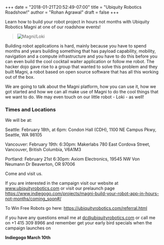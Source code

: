+++
date = "2018-01-21T20:52:49-07:00"
title = "Ubiquity Robotics Roadshow!"
author = "Rohan Agrawal"
draft = false
+++

Learn how to build your robot project in hours not months with Ubiquity Robotics Magni at one of our roadshow events!

> ![Magni/Loki](/img/MagniLoki2.jpg)

Building robot applications is hard, mainly because you have to spend months and years building something that has payload capability, mobility, navigation and a compute infrastructure and you have to do this before you can even build the cool cocktail waiter application or follow me robot. The hacker dojo gave rise to a group that wanted to solve this problem and they built Magni, a robot based on open source software that has all this working out of the box. 

We are going to talk about the Magni platform, how you can use it, how we got started and how we can all make use of Magni to do the cool things that we want to do. We may even touch on our little robot - Loki - as well!

### Times and Locations

We will be at:

Seattle: February 18th, at 6pm: Condon Hall (CDH), 1100 NE Campus Pkwy, Seattle, WA 98105

Vancouver: February 19th: 6:30pm:  Makerlabs 780 East Cordova Street, Vancouver, British Columbia, V6A1M3

Portland: February 21st 6:30pm: Axiom Electronics, 19545 NW Von Neumann Dr Beaverton, OR 97006

Come and visit us.

If you are interested in the campaign visit our website at
www.ubiquityrobotics.com
or visit our prelaunch page
https://www.indiegogo.com/projects/magni-build-your-robot-app-in-hours-not-months/coming_soon#/

To Win Free Robots go here:
https://ubiquityrobotics.com/referral.html

if you have any questions email me at dc@ubiquityrobotics.com or call me on +1 415 309 8966 and remember get your early bird specials when the campaign launches on

**Indiegogo March 10th**
